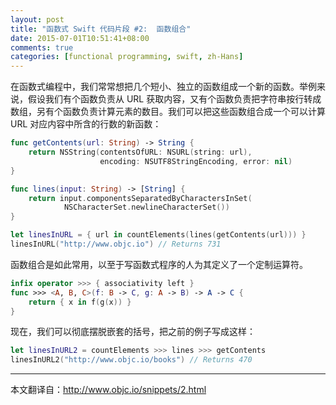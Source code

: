 ```yaml
---
layout: post
title: "函数式 Swift 代码片段 #2:  函数组合"
date: 2015-07-01T10:51:41+08:00
comments: true
categories: [functional programming, swift, zh-Hans]
---
```

在函数式编程中，我们常常想把几个短小、独立的函数组成一个新的函数。举例来说，假设我们有个函数负责从 URL 获取内容，又有个函数负责把字符串按行转成数组，另有个函数负责计算元素的数目。我们可以把这些函数组合成一个可以计算 URL 对应内容中所含的行数的新函数：

```swift
func getContents(url: String) -> String {
    return NSString(contentsOfURL: NSURL(string: url),
                    encoding: NSUTF8StringEncoding, error: nil)
}

func lines(input: String) -> [String] {
    return input.componentsSeparatedByCharactersInSet(
            NSCharacterSet.newlineCharacterSet())
}

let linesInURL = { url in countElements(lines(getContents(url))) }
linesInURL("http://www.objc.io") // Returns 731
```

函数组合是如此常用，以至于写函数式程序的人为其定义了一个定制运算符。

```swift
infix operator >>> { associativity left }
func >>> <A, B, C>(f: B -> C, g: A -> B) -> A -> C {
    return { x in f(g(x)) }
}
```

现在，我们可以彻底摆脱嵌套的括号，把之前的例子写成这样：

```swift
let linesInURL2 = countElements >>> lines >>> getContents
linesInURL2("http://www.objc.io/books") // Returns 470
```

---
本文翻译自：http://www.objc.io/snippets/2.html
